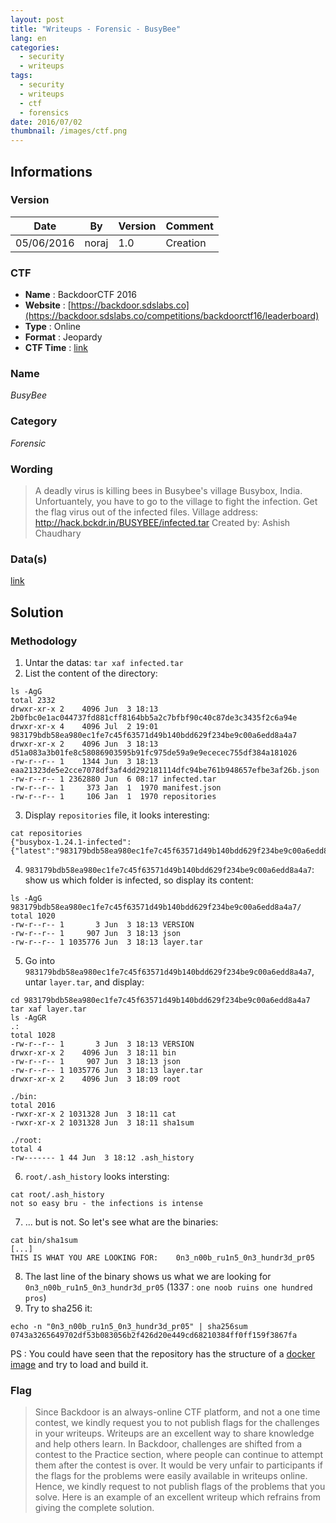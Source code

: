 ```yaml
---
layout: post
title: "Writeups - Forensic - BusyBee"
lang: en
categories:
  - security
  - writeups
tags:
  - security
  - writeups
  - ctf
  - forensics
date: 2016/07/02
thumbnail: /images/ctf.png
---
```

## Informations

### Version

Date        | By    | Version | Comment
---         | ---   | ---     | ---
05/06/2016  | noraj | 1.0     | Creation

### CTF

- **Name** : BackdoorCTF 2016
- **Website** : [https://backdoor.sdslabs.co](https://backdoor.sdslabs.co/competitions/backdoorctf16/leaderboard)
- **Type** : Online
- **Format** : Jeopardy
- **CTF Time** : [link](https://ctftime.org/event/314)

### Name

*BusyBee*

### Category

*Forensic*

### Wording

>  A deadly virus is killing bees in Busybee's village Busybox, India. Unfortuantely, you have to go to the village to fight the infection. Get the flag virus out of the infected files.
> Village address: http://hack.bckdr.in/BUSYBEE/infected.tar
> Created by: Ashish Chaudhary

### Data(s)

[link](http://hack.bckdr.in/BUSYBEE/infected.tar)

## Solution

### Methodology

1. Untar the datas: `tar xaf infected.tar`
2. List the content of the directory:
```
ls -AgG
total 2332
drwxr-xr-x 2    4096 Jun  3 18:13 2b0fbc0e1ac044737fd881cff8164bb5a2c7bfbf90c40c87de3c3435f2c6a94e
drwxr-xr-x 4    4096 Jul  2 19:01 983179bdb58ea980ec1fe7c45f63571d49b140bdd629f234be9c00a6edd8a4a7
drwxr-xr-x 2    4096 Jun  3 18:13 d51a083a3b01fe8c58086903595b91fc975de59a9e9ececec755df384a181026
-rw-r--r-- 1    1344 Jun  3 18:13 eaa21323de5e2cce7078df3af4dd292181114dfc94be761b948657efbe3af26b.json
-rw-r--r-- 1 2362880 Jun  6 08:17 infected.tar
-rw-r--r-- 1     373 Jan  1  1970 manifest.json
-rw-r--r-- 1     106 Jan  1  1970 repositories
```
3. Display `repositories` file, it looks interesting:
```
cat repositories
{"busybox-1.24.1-infected":{"latest":"983179bdb58ea980ec1fe7c45f63571d49b140bdd629f234be9c00a6edd8a4a7"}}
```
4. `983179bdb58ea980ec1fe7c45f63571d49b140bdd629f234be9c00a6edd8a4a7`: show us which folder is infected, so display its content:
```
ls -AgG 983179bdb58ea980ec1fe7c45f63571d49b140bdd629f234be9c00a6edd8a4a7/
total 1020
-rw-r--r-- 1       3 Jun  3 18:13 VERSION
-rw-r--r-- 1     907 Jun  3 18:13 json
-rw-r--r-- 1 1035776 Jun  3 18:13 layer.tar
```
5. Go into `983179bdb58ea980ec1fe7c45f63571d49b140bdd629f234be9c00a6edd8a4a7`, untar `layer.tar`, and display:
```
cd 983179bdb58ea980ec1fe7c45f63571d49b140bdd629f234be9c00a6edd8a4a7
tar xaf layer.tar
ls -AgGR
.:
total 1028
-rw-r--r-- 1       3 Jun  3 18:13 VERSION
drwxr-xr-x 2    4096 Jun  3 18:11 bin
-rw-r--r-- 1     907 Jun  3 18:13 json
-rw-r--r-- 1 1035776 Jun  3 18:13 layer.tar
drwxr-xr-x 2    4096 Jun  3 18:09 root

./bin:
total 2016
-rwxr-xr-x 2 1031328 Jun  3 18:11 cat
-rwxr-xr-x 2 1031328 Jun  3 18:11 sha1sum

./root:
total 4
-rw------- 1 44 Jun  3 18:12 .ash_history
```
6. `root/.ash_history` looks intersting:
```
cat root/.ash_history
not so easy bru - the infections is intense
```
7. ... but is not. So let's see what are the binaries:
```
cat bin/sha1sum
[...]
THIS IS WHAT YOU ARE LOOKING FOR:    0n3_n00b_ru1n5_0n3_hundr3d_pr05
```
8. The last line of the binary shows us what we are looking for `0n3_n00b_ru1n5_0n3_hundr3d_pr05` (1337 : `one noob ruins one hundred pros`)
9. Try to sha256 it:
```
echo -n "0n3_n00b_ru1n5_0n3_hundr3d_pr05" | sha256sum
0743a3265649702df53b083056b2f426d20e449cd68210384ff0ff159f3867fa
```

PS : You could have seen that the repository has the structure of a [docker image](https://github.com/docker/docker/blob/master/image/spec/v1.md) and try to load and build it.

### Flag

> Since Backdoor is an always-online CTF platform, and not a one time contest, we kindly request you to not publish flags for the challenges in your writeups.
> Writeups are an excellent way to share knowledge and help others learn. In Backdoor, challenges are shifted from a contest to the Practice section, where people can continue to attempt them after the contest is over. It would be very unfair to participants if the flags for the problems were easily available in writeups online.
> Hence, we kindly request to not publish flags of the problems that you solve. Here is an example of an excellent writeup which refrains from giving the complete solution.
